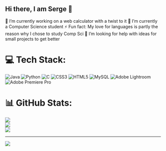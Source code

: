 ## Hi there, I am Serge 👋
🔭 I’m currently working on a web calculator with a twist to it
🌱 I’m currently a Computer Science student
⚡ Fun fact: My love for languages is partly the reason why I chose to study Comp Sci
 🤔 I’m looking for help with ideas for small projects to get better 


# 💻 Tech Stack:
![Java](https://img.shields.io/badge/java-%23ED8B00.svg?style=for-the-badge&logo=openjdk&logoColor=white) ![Python](https://img.shields.io/badge/python-3670A0?style=for-the-badge&logo=python&logoColor=ffdd54) ![C](https://img.shields.io/badge/c-%2300599C.svg?style=for-the-badge&logo=c&logoColor=white) ![CSS3](https://img.shields.io/badge/css3-%231572B6.svg?style=for-the-badge&logo=css3&logoColor=white) ![HTML5](https://img.shields.io/badge/html5-%23E34F26.svg?style=for-the-badge&logo=html5&logoColor=white) ![MySQL](https://img.shields.io/badge/mysql-4479A1.svg?style=for-the-badge&logo=mysql&logoColor=white) ![Adobe Lightroom](https://img.shields.io/badge/Adobe%20Lightroom-31A8FF.svg?style=for-the-badge&logo=Adobe%20Lightroom&logoColor=white) ![Adobe Premiere Pro](https://img.shields.io/badge/Adobe%20Premiere%20Pro-9999FF.svg?style=for-the-badge&logo=Adobe%20Premiere%20Pro&logoColor=white)
# 📊 GitHub Stats:
![](https://github-readme-stats.vercel.app/api?username=Serge-EH77&theme=dark&hide_border=false&include_all_commits=false&count_private=false)<br/>
![](https://nirzak-streak-stats.vercel.app/?user=Serge-EH77&theme=dark&hide_border=false)<br/>
![](https://github-readme-stats.vercel.app/api/top-langs/?username=Serge-EH77&theme=dark&hide_border=false&include_all_commits=false&count_private=false&layout=compact)

---
[![](https://visitcount.itsvg.in/api?id=Serge-EH77&icon=0&color=0)](https://visitcount.itsvg.in)

<!-- Proudly created with GPRM ( https://gprm.itsvg.in ) -->
